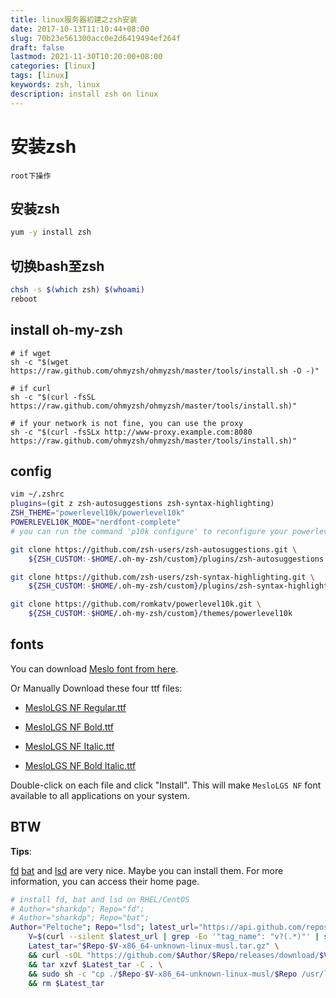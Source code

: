 ```yaml
---
title: linux服务器初建之zsh安装
date: 2017-10-13T11:10:44+08:00
slug: 70b23e561300acc0e2d6419494ef264f
draft: false
lastmod: 2021-11-30T10:20:00+08:00
categories: [linux]
tags: [linux]
keywords: zsh, linux
description: install zsh on linux
---
```

# 安装zsh
    root下操作
## 安装zsh
```bash
yum -y install zsh
```
## 切换bash至zsh
```bash
chsh -s $(which zsh) $(whoami)
reboot
```
<!-- more -->

## install oh-my-zsh

```shell
# if wget
sh -c "$(wget https://raw.github.com/ohmyzsh/ohmyzsh/master/tools/install.sh -O -)"

# if curl
sh -c "$(curl -fsSL https://raw.github.com/ohmyzsh/ohmyzsh/master/tools/install.sh)"

# if your network is not fine, you can use the proxy
sh -c "$(curl -fsSLx http://www-proxy.example.com:8080 https://raw.github.com/ohmyzsh/ohmyzsh/master/tools/install.sh)"
```

## config

```bash
vim ~/.zshrc
plugins=(git z zsh-autosuggestions zsh-syntax-highlighting)
ZSH_THEME="powerlevel10k/powerlevel10k"
POWERLEVEL10K_MODE="nerdfont-complete"
# you can run the command 'p10k configure' to reconfigure your powerlevel10k

git clone https://github.com/zsh-users/zsh-autosuggestions.git \
	${ZSH_CUSTOM:-$HOME/.oh-my-zsh/custom}/plugins/zsh-autosuggestions

git clone https://github.com/zsh-users/zsh-syntax-highlighting.git \
	${ZSH_CUSTOM:-$HOME/.oh-my-zsh/custom}/plugins/zsh-syntax-highlighting

git clone https://github.com/romkatv/powerlevel10k.git \
	${ZSH_CUSTOM:-$HOME/.oh-my-zsh/custom}/themes/powerlevel10k

```

## fonts

You can download [Meslo font from here](https://github.com/ryanoasis/nerd-fonts).

Or Manually Download these four ttf files:
- [MesloLGS NF Regular.ttf](https://github.com/romkatv/powerlevel10k-media/raw/master/MesloLGS%20NF%20Regular.ttf)

- [MesloLGS NF Bold.ttf](https://github.com/romkatv/powerlevel10k-media/raw/master/MesloLGS%20NF%20Bold.ttf)

- [MesloLGS NF Italic.ttf](https://github.com/romkatv/powerlevel10k-media/raw/master/MesloLGS%20NF%20Italic.ttf)

- [MesloLGS NF Bold Italic.ttf](https://github.com/romkatv/powerlevel10k-media/raw/master/MesloLGS%20NF%20Bold%20Italic.ttf)

Double-click on each file and click "Install". This will make `MesloLGS NF` font available to all applications on your system.

## BTW

**Tips**:

[fd](https://github.com/sharkdp/fd) [bat](https://github.com/sharkdp/bat) and [lsd](https://github.com/Peltoche/lsd) are very nice. 
Maybe you can install them. For more information, you can access their home page.

```bash
# install fd, bat and lsd on RHEL/CentOS
# Author="sharkdp"; Repo="fd";
# Author="sharkdp"; Repo="bat";
Author="Peltoche"; Repo="lsd"; latest_url="https://api.github.com/repos/$Author/$Repo/releases/latest"; \
    V=$(curl --silent $latest_url | grep -Eo '"tag_name": "v?(.*)"' | sed -E 's/.*"([^"]+)".*/\1/'); \
    Latest_tar="$Repo-$V-x86_64-unknown-linux-musl.tar.gz" \
    && curl -sOL "https://github.com/$Author/$Repo/releases/download/$V/$Latest_tar" \
    && tar xzvf $Latest_tar -C . \
    && sudo sh -c "cp ./$Repo-$V-x86_64-unknown-linux-musl/$Repo /usr/local/bin/$Repo" \
    && rm $Latest_tar
```